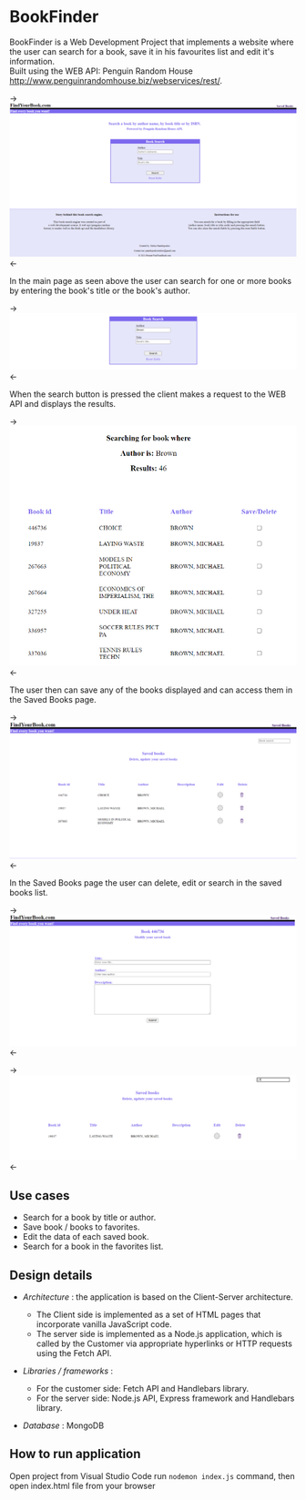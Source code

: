 # BookFinder

BookFinder is a Web Development Project that implements a website where the user can search for a book, save it in his favourites list and edit it's information.  
Built using the WEB API: Penguin Random House http://www.penguinrandomhouse.biz/webservices/rest/.

-> ![Main Page of BookFinder](/assetsREADME/mainPage.png "BookFinder") <-

In the main page as seen above the user can search for one or more books by entering the book's title or the book's author.

-> ![Search fields](/assetsREADME/search.png "Search for author with name Brown") <-

When the search button is pressed the client makes a request to the WEB API and displays the results.

-> ![Search results](/assetsREADME/searchResults.png "Books with author name Brown") <-

The user then can save any of the books displayed and can access them in the Saved Books page.

-> ![Saved Books](/assetsREADME/savedBooks.png "List of saved books") <-

In the Saved Books page the user can delete, edit or search in the saved books list.

-> ![Saved Books Edit](/assetsREADME/savedBooksEdit.png "Edit the information of a book") <-

-> ![Saved Books Search](/assetsREADME/savedBooksSearch.png "Search for LO in saved books") <-


## Use cases

- Search for a book by title or author.
- Save book / books to favorites.
- Edit the data of each saved book.
- Search for a book in the favorites list.

## Design details

- *Architecture* : the application is based on the Client-Server architecture.  
  * The Client side is implemented as a set of HTML pages that incorporate vanilla JavaScript code.  
  * The server side is implemented as a Node.js application, which is called by
  the Customer via appropriate hyperlinks or HTTP requests using the Fetch API.  

- *Libraries / frameworks* :  
  * For the customer side: Fetch API and Handlebars library.  
  * For the server side: Node.js API, Express framework and Handlebars library.  
                              
- *Database* : MongoDB

## How to run application

Open project from Visual Studio Code run ``nodemon index.js`` command, then open index.html file from your browser
